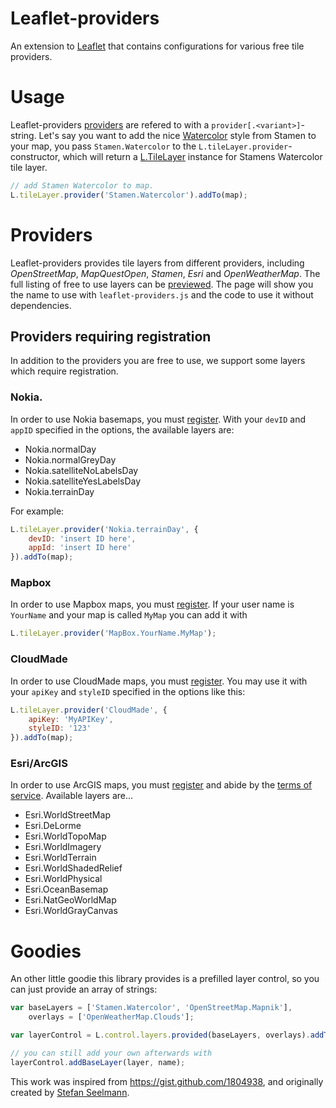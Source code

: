 Leaflet-providers
=================
An extension to [Leaflet](http://leafletjs.com/) that contains configurations for various free tile providers.

# Usage
Leaflet-providers [providers](#providers) are refered to with a `provider[.<variant>]`-string. Let's say you want to add the nice [Watercolor](http://maps.stamen.com/#watercolor/) style from Stamen to your map, you pass `Stamen.Watercolor` to the `L.tileLayer.provider`-constructor, which will return a [L.TileLayer](http://leafletjs.com/reference.html#tilelayer) instance for Stamens Watercolor tile layer.

```Javascript
// add Stamen Watercolor to map.
L.tileLayer.provider('Stamen.Watercolor').addTo(map);
```

# Providers

Leaflet-providers provides tile layers from different providers, including *OpenStreetMap*, *MapQuestOpen*, *Stamen*, *Esri* and *OpenWeatherMap*. The full listing of free to use layers can be [previewed](http://leaflet-extras.github.io/leaflet-providers/preview/index.html). The page will show you the name to use with `leaflet-providers.js` and the code to use it without dependencies.

## Providers requiring registration

In addition to the providers you are free to use, we support some layers which require registration.

### Nokia.

In order to use Nokia basemaps, you must [register](https://developer.here.com/web/guest/myapps). With your `devID` and `appID` specified in the options, the available layers are:

* Nokia.normalDay
* Nokia.normalGreyDay
* Nokia.satelliteNoLabelsDay
* Nokia.satelliteYesLabelsDay
* Nokia.terrainDay

For example:
```Javascript
L.tileLayer.provider('Nokia.terrainDay', {
    devID: 'insert ID here',
    appId: 'insert ID here'
}).addTo(map);
```

### Mapbox

In order to use Mapbox maps, you must [register](https://tiles.mapbox.com/signup). If your user name is `YourName` and your map is called `MyMap` you can add it with
```JavaScript
L.tileLayer.provider('MapBox.YourName.MyMap');
```

### CloudMade

In order to use CloudMade maps, you must [register](http://account.cloudmade.com/register). You may use it with your `apiKey` and `styleID` specified in the options like this:
```JavaScript
L.tileLayer.provider('CloudMade', {
    apiKey: 'MyAPIKey',
    styleID: '123'
}).addTo(map);
```

### Esri/ArcGIS

In order to use ArcGIS maps, you must [register](https://developers.arcgis.com/en/sign-up/) and abide by the [terms of service](https://developers.arcgis.com/en/terms/). Available layers are...

* Esri.WorldStreetMap
* Esri.DeLorme
* Esri.WorldTopoMap
* Esri.WorldImagery
* Esri.WorldTerrain
* Esri.WorldShadedRelief
* Esri.WorldPhysical
* Esri.OceanBasemap
* Esri.NatGeoWorldMap
* Esri.WorldGrayCanvas

# Goodies

An other little goodie this library provides is a prefilled layer control, so you can just provide an array of strings:

```JavaScript
var baseLayers = ['Stamen.Watercolor', 'OpenStreetMap.Mapnik'],
	overlays = ['OpenWeatherMap.Clouds'];

var layerControl = L.control.layers.provided(baseLayers, overlays).addTo(map);

// you can still add your own afterwards with
layerControl.addBaseLayer(layer, name);
```

This work was inspired from <https://gist.github.com/1804938>, and originally created by [Stefan Seelmann](https://github.com/seelmann).

